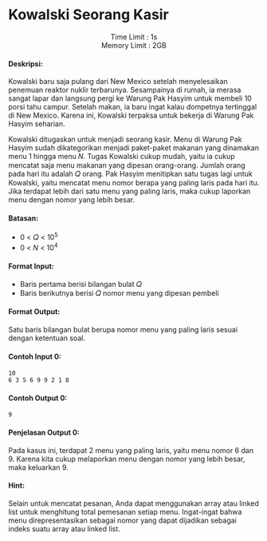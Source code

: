 # Kowalski Seorang Kasir
<p align="center">
  Time Limit : 1s<br>
  Memory Limit : 2GB
</p>

#### Deskripsi: 
Kowalski baru saja pulang dari New Mexico setelah menyelesaikan penemuan reaktor nuklir terbarunya. Sesampainya di rumah, ia merasa sangat lapar dan langsung pergi ke Warung Pak Hasyim untuk membeli 10 porsi tahu campur. Setelah makan, ia baru ingat kalau dompetnya tertinggal di New Mexico. Karena ini, Kowalski terpaksa untuk bekerja di Warung Pak Hasyim seharian.

Kowalski ditugaskan untuk menjadi seorang kasir. Menu di Warung Pak Hasyim sudah dikategorikan menjadi paket-paket makanan yang dinamakan menu 1 hingga menu 𝑁. Tugas Kowalski cukup mudah, yaitu ia cukup mencatat saja menu makanan yang dipesan orang-orang. Jumlah orang pada hari itu adalah 𝑄 orang. Pak Hasyim menitipkan satu tugas lagi untuk Kowalski, yaitu mencatat menu nomor berapa yang paling laris pada hari itu. Jika terdapat lebih dari satu menu yang paling laris, maka cukup laporkan menu dengan nomor yang lebih besar.

#### Batasan:
- 0 < 𝑄 < 10<sup>5</sup> <br>
- 0 < 𝑁 < 10<sup>4</sup>

#### Format Input:
- Baris pertama berisi bilangan bulat 𝑄
- Baris berikutnya berisi 𝑄 nomor menu yang dipesan pembeli

#### Format Output:
Satu baris bilangan bulat berupa nomor menu yang paling laris sesuai dengan ketentuan soal.

#### Contoh Input 0:
```
10
6 3 5 6 9 9 2 1 8
```

#### Contoh Output 0:
```
9
```

#### Penjelasan Output 0:
Pada kasus ini, terdapat 2 menu yang paling laris, yaitu menu nomor 6 dan 9. Karena kita cukup melaporkan menu dengan nomor yang lebih besar, maka keluarkan 9.

#### Hint:
Selain untuk mencatat pesanan, Anda dapat menggunakan array atau linked list untuk menghitung total pemesanan setiap menu. Ingat-ingat bahwa menu direpresentasikan sebagai nomor yang dapat dijadikan sebagai indeks suatu array atau linked list.
